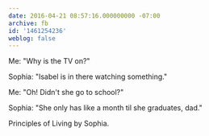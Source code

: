 ```yaml
---
date: 2016-04-21 08:57:16.000000000 -07:00
archive: fb
id: '1461254236'
weblog: false
---
```


Me: "Why is the TV on?"

Sophia: "Isabel is in there watching something."

Me: "Oh! Didn't she go to school?"

Sophia: "She only has like a month til she graduates, dad."

Principles of Living by Sophia.
